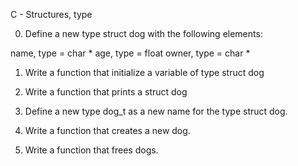 C - Structures, type

0. Define a new type struct dog with the following elements:

name, type = char *
age, type = float
owner, type = char *

1. Write a function that initialize a variable of type struct dog

2. Write a function that prints a struct dog

3. Define a new type dog_t as a new name for the type struct dog.

4. Write a function that creates a new dog.

5. Write a function that frees dogs.
